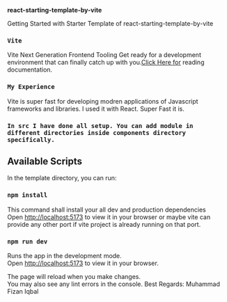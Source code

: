 **react-starting-template-by-vite**                   

Getting Started with Starter Template of react-starting-template-by-vite

### `Vite`

Vite
Next Generation Frontend Tooling
Get ready for a development environment that can finally catch up with you.[Click Here for](https://vitejs.dev/) reading documentation.

### `My Experience`

Vite is super fast for developing modren applications of Javascript frameworks and libraries. I used it with React. Super Fast it is.

### `In src I have done all setup. You can add module in different directories inside components directory specifically.`

## Available Scripts

In the template directory, you can run:

### `npm install`

This command shall install your all dev and production dependencies\
Open [http://localhost:5173](http://localhost:5173) to view it in your browser or maybe vite can provide any other port if vite project is already running on that port.

### `npm run dev`

Runs the app in the development mode.\
Open [http://localhost:5173](http://localhost:5173) to view it in your browser.

The page will reload when you make changes.\
You may also see any lint errors in the console.
Best Regards: Muhammad Fizan Iqbal
